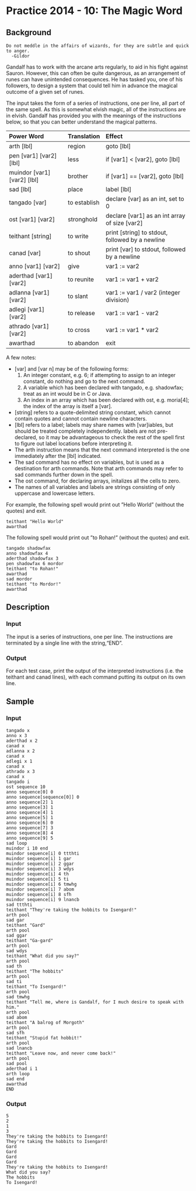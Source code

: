 # Practice 2014 - 10: The Magic Word

## Background
```
Do not meddle in the affairs of wizards, for they are subtle and quick to anger.
  -Gildor
```
Gandalf has to work with the arcane arts regularly, to aid in his fight against
Sauron. However, this can often be quite dangerous, as an arrangement of runes
can have unintended consequences. He has tasked you, one of his followers, to
design a system that could tell him in advance the magical outcome of a given
set of runes.

The input takes the form of a series of instructions, one per line, all part of
the same spell. As this is somewhat elvish magic, all of the instructions are in
elvish. Gandalf has provided you with the meanings of the instructions below, so
that you can better understand the magical patterns.

|       **Power Word**        | **Translation** |                    **Effect**                   |
| :-------------------------- | :-------------- | :---------------------------------------------- |
| arth [lbl]                  | region          | goto [lbl]                                      |
| pen [var1] [var2] [lbl]     | less            | if [var1] < [var2], goto [lbl]                  |
| muindor [var1] [var2] [lbl] | brother         | if [var1] == [var2], goto [lbl]                 |
| sad [lbl]                   | place           | label [lbl]                                     |
| tangado [var]               | to establish    | declare [var] as an int, set to 0               |
| ost [var1] [var2]           | stronghold      | declare [var1] as an int array of size [var2]   |
| teithant [string]           | to write        | print [string] to stdout, followed by a newline |
| canad [var]                 | to shout        | print [var] to stdout, followed by a newline    |
| anno [var1] [var2]          | give            | var1 := var2                                    |
| aderthad [var1] [var2]      | to reunite      | var1 := var1 + var2                             |
| adlanna [var1] [var2]       | to slant        | var1 := var1 / var2 (integer division)          |
| adlegi [var1] [var2]        | to release      | var1 := var1 - var2                             |
| athrado [var1] [var2]       | to cross        | var1 := var1 * var2                             |
| awarthad                    | to abandon      | exit                                            |

A few notes:
- [var] and [var n] may be of the following forms:
  1. An integer constant, e.g. 6; if attempting to assign to an integer
       constant, do nothing and go to the next command.
  2. A variable which has been declared with tangado, e.g. shadowfax; treat as
       an int would be in C or Java.
  3. An index in an array which has been declared with ost, e.g. moria[4]; the
       index of the array is itself a [var].
- [string] refers to a quote-delimited string constant, which cannot contain
    quotes and cannot contain newline characters.
- [lbl] refers to a label; labels may share names with [var]iables, but should
    be treated completely independently. labels are not pre-declared, so it may
    be advantageous to check the rest of the spell first to figure out label
    locations before interpreting it.
- The arth instruction means that the next command interpreted is the one
    immediately after the [lbl] indicated.
- The sad command has no effect on variables, but is used as a destination for
    arth commands. Note that arth commands may refer to sad commands
    further down in the spell.
- The ost command, for declaring arrays, initalizes all the cells to zero.
- The names of all variables and labels are strings consisting of only
    uppercase and lowercase letters.

For example, the following spell would print out
”Hello World” (without the quotes) and exit.
```
teithant "Hello World"
awarthad
```

The following spell would print out ”to Rohan!” (without the quotes) and exit.
```
tangado shadowfax
anno shadowfax 4
aderthad shadowfax 3
pen shadowfax 6 mordor
teithant "to Rohan!"
awarthad
sad mordor
teithant "to Mordor!"
awarthad
```

## Description

### Input
The input is a series of instructions, one per line. The instructions are
terminated by a single line with the string,“END”.

### Output
For each test case, print the output of the interpreted
instructions (i.e. the teithant and canad lines), with each command
putting its output on its own line.

## Sample
### Input
```
tangado x
anno x 3
aderthad x 2
canad x
adlanna x 2
canad x
adlegi x 1
canad x
athrado x 3
canad x
tangado i
ost sequence 10
anno sequence[0] 0
anno sequence[sequence[0]] 0
anno sequence[2] 1
anno sequence[3] 1
anno sequence[4] 1
anno sequence[5] 1
anno sequence[6] 0
anno sequence[7] 3
anno sequence[8] 4
anno sequence[9] 5
sad loop
muindor i 10 end
muindor sequence[i] 0 ttthti
muindor sequence[i] 1 gar
muindor sequence[i] 2 ggar
muindor sequence[i] 3 wdys
muindor sequence[i] 4 th
muindor sequence[i] 5 ti
muindor sequence[i] 6 tmwhg
muindor sequence[i] 7 abom
muindor sequence[i] 8 sfh
muindor sequence[i] 9 lnancb
sad ttthti
teithant "They're taking the hobbits to Isengard!"
arth pool
sad gar
teithant "Gard"
arth pool
sad ggar
teithant "Ga-gard"
arth pool
sad wdys
teithant "What did you say?"
arth pool
sad th
teithant "The hobbits"
arth pool
sad ti
teithant "To Isengard!"
arth pool
sad tmwhg
teithant "Tell me, where is Gandalf, for I much desire to speak with him."
arth pool
sad abom
teithant "A balrog of Morgoth"
arth pool
sad sfh
teithant "Stupid fat hobbit!"
arth pool
sad lnancb
teithant "Leave now, and never come back!"
arth pool
sad pool
aderthad i 1
arth loop
sad end
awarthad
END
```

### Output
```
5
2
1
3
They're taking the hobbits to Isengard!
They're taking the hobbits to Isengard!
Gard
Gard
Gard
Gard
They're taking the hobbits to Isengard!
What did you say?
The hobbits
To Isengard!
```
